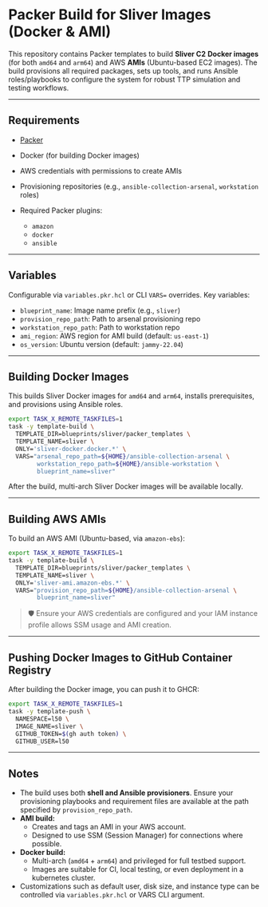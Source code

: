 # Packer Build for Sliver Images (Docker & AMI)

This repository contains Packer templates to build **Sliver C2**
**Docker images** (for both `amd64` and `arm64`) and AWS **AMIs** (Ubuntu-based
EC2 images). The build provisions all required packages, sets up tools, and
runs Ansible roles/playbooks to configure the system for robust TTP simulation
and testing workflows.

---

## Requirements

- [Packer](https://www.packer.io/)
- Docker (for building Docker images)
- AWS credentials with permissions to create AMIs
- Provisioning repositories (e.g., `ansible-collection-arsenal`, `workstation` roles)
- Required Packer plugins:

  - `amazon`
  - `docker`
  - `ansible`

---

## Variables

Configurable via `variables.pkr.hcl` or CLI `VARS=` overrides. Key variables:

- `blueprint_name`: Image name prefix (e.g., `sliver`)
- `provision_repo_path`: Path to arsenal provisioning repo
- `workstation_repo_path`: Path to workstation repo
- `ami_region`: AWS region for AMI build (default: `us-east-1`)
- `os_version`: Ubuntu version (default: `jammy-22.04`)

---

## Building Docker Images

This builds Sliver Docker images for `amd64` and `arm64`, installs
prerequisites, and provisions using Ansible roles.

```bash
export TASK_X_REMOTE_TASKFILES=1
task -y template-build \
  TEMPLATE_DIR=blueprints/sliver/packer_templates \
  TEMPLATE_NAME=sliver \
  ONLY='sliver-docker.docker.*' \
  VARS="arsenal_repo_path=${HOME}/ansible-collection-arsenal \
        workstation_repo_path=${HOME}/ansible-workstation \
        blueprint_name=sliver"
```

After the build, multi-arch Sliver Docker images will be available locally.

---

## Building AWS AMIs

To build an AWS AMI (Ubuntu-based, via `amazon-ebs`):

```bash
export TASK_X_REMOTE_TASKFILES=1
task -y template-build \
  TEMPLATE_DIR=blueprints/sliver/packer_templates \
  TEMPLATE_NAME=sliver \
  ONLY='sliver-ami.amazon-ebs.*' \
  VARS="provision_repo_path=${HOME}/ansible-collection-arsenal \
        blueprint_name=sliver"
```

> 🛡️ Ensure your AWS credentials are configured and your IAM instance profile
> allows SSM usage and AMI creation.

---

## Pushing Docker Images to GitHub Container Registry

After building the Docker image, you can push it to GHCR:

```bash
export TASK_X_REMOTE_TASKFILES=1
task -y template-push \
  NAMESPACE=l50 \
  IMAGE_NAME=sliver \
  GITHUB_TOKEN=$(gh auth token) \
  GITHUB_USER=l50
```

---

## Notes

- The build uses both **shell and Ansible provisioners**. Ensure your
  provisioning playbooks and requirement files are available at the path
  specified by `provision_repo_path`.
- **AMI build:**
  - Creates and tags an AMI in your AWS account.
  - Designed to use SSM (Session Manager) for connections where possible.
- **Docker build:**
  - Multi-arch (`amd64` + `arm64`) and privileged for full testbed support.
  - Images are suitable for CI, local testing, or even deployment in a
    kubernetes cluster.
- Customizations such as default user, disk size, and instance type can be
  controlled via `variables.pkr.hcl` or VARS CLI argument.
